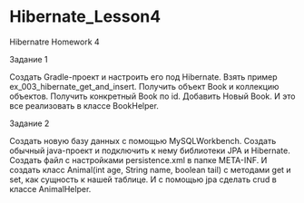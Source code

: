 # Hibernate_Lesson4
Hibernatre Homework 4

Задание 1

Создать Gradle-проект и настроить его под Hibernate.
Взять пример ex_003_hibernate_get_and_insert.
Получить объект Book и коллекцию объектов. Получить конкретный Book по id.
Добавить Новый Book. И это все реализовать в классе BookHelper.

Задание 2

Создать новую базу данных с помощью MySQLWorkbench.
Создать обычный java-проект и подключить к нему библиотеки JPA и Hibernate. Создать файл с настройками persistence.xml в папке META-INF.
И создать класс Animal(int age, String name, boolean tail) с методами get и set, как сущность к нашей таблице.
И с помощью jpa сделать crud в классе AnimalHelper.
